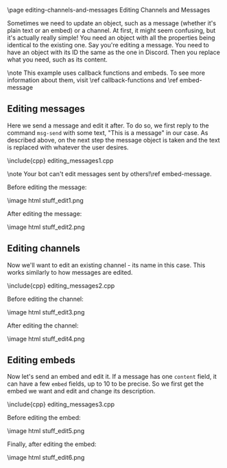 \page editing-channels-and-messages Editing Channels and Messages

Sometimes we need to update an object, such as a message (whether it's plain text or an embed) or a channel. At first, it might seem confusing, but it's actually really simple! You need an object with all the properties being identical to the existing one. Say you're editing a message. You need to have an object with its ID the same as the one in Discord. Then you replace what you need, such as its content.

\note This example uses callback functions and embeds. To see more information about them, visit \ref callback-functions and \ref embed-message

## Editing messages
Here we send a message and edit it after. To do so, we first reply to the command `msg-send` with some text, "This is a message" in our case. As described above, on the next step the message object is taken and the text is replaced with whatever the user desires.

\include{cpp} editing_messages1.cpp

\note Your bot can't edit messages sent by others!\ref embed-message.

Before editing the message:

\image html stuff_edit1.png

After editing the message:

\image html stuff_edit2.png

## Editing channels
Now we'll want to edit an existing channel - its name in this case. This works similarly to how messages are edited.

\include{cpp} editing_messages2.cpp

Before editing the channel:

\image html stuff_edit3.png

After editing the channel:

\image html stuff_edit4.png

## Editing embeds
Now let's send an embed and edit it. If a message has one `content` field, it can have a few `embed` fields, up to 10 to be precise. So we first get the embed we want and edit and change its description.

\include{cpp} editing_messages3.cpp

Before editing the embed:

\image html stuff_edit5.png

Finally, after editing the embed:

\image html stuff_edit6.png
